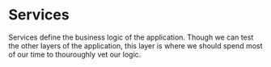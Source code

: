 # Services

Services define the business logic of the application. Though we can test the other layers of the application, this layer is where we should spend most of our time to thouroughly vet our logic.